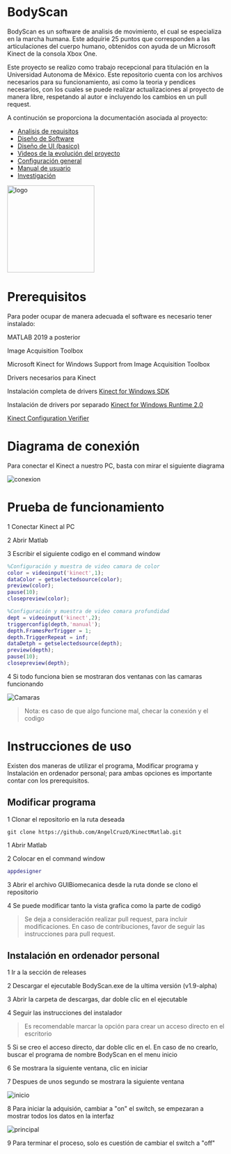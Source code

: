 # BodyScan
BodyScan es un software de analisis de movimiento, el cual se especializa en la marcha humana. Este adquirie 25 puntos que corresponden a las articulaciones del cuerpo humano, obtenidos con ayuda de un Microsoft Kinect de la consola Xbox One.

Este proyecto se realizo como trabajo recepcional para titulación en la Universidad Autonoma de México. Este repositorio cuenta con los archivos necesarios para su funcionamiento, asi como la teoria y pendices necesarios, con los cuales se puede realizar actualizaciones al proyecto de manera libre, respetando al autor e incluyendo los cambios en un pull request. 

A continución se proporciona la documentación asociada al proyecto:

- [Analisis de requisitos](documents/ApendiceA.pdf)
- [Diseño de Software](documents/ApendiceB.pdf)
- [Diseño de UI (basico)](http://tinyurl.com/2dx6hujr)
- [Videos de la evolución del proyecto](https://youtube.com/playlist?list=PLTw9BBx8QZ8eyed2LNUoxuHmq4bUNzzX9&si=s9hxFf0v7OTLN5Tj)
- [Configuración general](documents/ApendiceC.pdf)
- [Manual de usuario](documents/ApendiceD.pdf)
- [Investigación](documents/investigacion.pdf)

<img alt="logo" src="images/logo.png" width="200px" height="200px">

# Prerequisitos
Para poder ocupar de manera adecuada el software es necesario tener instalado:

MATLAB 2019 a posterior

Image Acquisition Toolbox

Microsoft Kinect for Windows Support from Image Acquisition Toolbox

Drivers necesarios para Kinect

Instalación completa de drivers
[Kinect for Windows SDK](https://www.microsoft.com/en-us/download/details.aspx?id=44561)

Instalación de drivers por separado
[Kinect for Windows Runtime 2.0](https://www.microsoft.com/en-us/download/confirmation.aspx?id=44559)

[Kinect Configuration Verifier](https://go.microsoft.com/fwlink/p/?LinkID=513889)

# Diagrama de conexión
Para conectar el Kinect a nuestro PC, basta con mirar el siguiente diagrama

![conexion](images/conexion.png)

# Prueba de funcionamiento

1 Conectar Kinect al PC

2 Abrir Matlab

3 Escribir el siguiente codigo en el command window
```matlab
%Configuración y muestra de video camara de color
color = videoinput('kinect',1);
dataColor = getselectedsource(color);
preview(color);
pause(10);
closepreview(color);

%Configuración y muestra de video comara profundidad
dept = videoinput('kinect',2);
triggerconfig(depth,'manual');
depth.FramesPerTrigger = 1;
depth.TriggerRepeat = inf;
dataDetph = getselectedsource(depth);
preview(depth);
pause(10);
closepreview(depth);
```

4 Si todo funciona bien se mostraran dos ventanas con las camaras funcionando

![Camaras](images/camaras.png)

> Nota: es caso de que algo funcione mal, checar la conexión y el codigo

# Instrucciones de uso
Existen dos maneras de utilizar el programa, Modificar programa y Instalación en ordenador personal; para ambas opciones es importante contar con los prerequisitos.

## Modificar programa

1 Clonar el repositorio en la ruta deseada

```
git clone https://github.com/AngelCruzO/KinectMatlab.git
```

1 Abrir Matlab

2 Colocar en el command window
```matlab 
appdesigner
```

3 Abrir el archivo GUIBiomecanica desde la ruta donde se clono el repositorio

4 Se puede modificar tanto la vista grafica como la parte de codigó

> Se deja a consideración realizar pull request, para incluir modificaciones. En caso de contribuciones, favor de seguir las instrucciones para pull request.

## Instalación en ordenador personal

1 Ir a la sección de releases

2 Descargar el ejecutable BodyScan.exe de la ultima versión (v1.9-alpha)

3 Abrir la carpeta de descargas, dar doble clic en el ejecutable

4 Seguir las instrucciones del instalador

> Es recomendable marcar la opción para crear un acceso directo en el escritorio

5 Si se creo el acceso directo, dar doble clic en el. En caso de no crearlo, buscar el programa de nombre BodyScan en el menu inicio

6 Se mostrara la siguiente ventana, clic en iniciar

7 Despues de unos segundo se mostrara la siguiente ventana

![inicio](images/inicio.png)

8 Para iniciar la adquisión, cambiar a "on" el switch, se empezaran a mostrar todos los datos en la interfaz

![principal](images/principal.png)

9 Para terminar el proceso, solo es cuestión de cambiar el switch a "off"
